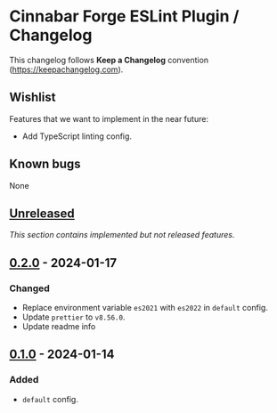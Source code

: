 # Cinnabar Forge ESLint Plugin / Changelog

This changelog follows **Keep a Changelog** convention (<https://keepachangelog.com>).

## Wishlist

Features that we want to implement in the near future:

- Add TypeScript linting config.

## Known bugs

None

## [Unreleased]

_This section contains implemented but not released features._

## [0.2.0] - 2024-01-17

### Changed

- Replace environment variable `es2021` with `es2022` in `default` config.
- Update `prettier` to `v8.56.0`.
- Update readme info

## [0.1.0] - 2024-01-14

### Added

- `default` config.

[unreleased]: https://github.com/cinnabar-forge/eslint-plugin/compare/v0.2.0...HEAD
[0.2.0]: https://github.com/cinnabar-forge/eslint-plugin/releases/tag/v0.2.0
[0.1.0]: https://github.com/cinnabar-forge/eslint-plugin/releases/tag/v0.1.0
